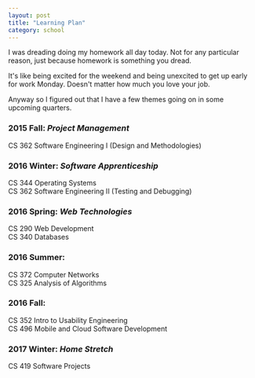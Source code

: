 ```yaml
---
layout: post
title: "Learning Plan"
category: school
---
```


I was dreading doing my homework all day today. Not for any particular reason, just because homework is something you dread. 

It's like being excited for the weekend and being unexcited to get up early for work Monday. Doesn't matter how much you love your job.

Anyway so I figured out that I have a few themes going on in some upcoming quarters.

### 2015 Fall: *Project Management*

CS 362 Software Engineering I (Design and Methodologies)

### 2016 Winter: *Software Apprenticeship*

CS 344 Operating Systems  
CS 362 Software Engineering II (Testing and Debugging)

### 2016 Spring: *Web Technologies*

CS 290 Web Development  
CS 340 Databases

### 2016 Summer: 

CS 372 Computer Networks  
CS 325 Analysis of Algorithms

### 2016 Fall: 

CS 352 Intro to Usability Engineering  
CS 496 Mobile and Cloud Software Development

### 2017 Winter: *Home Stretch*

CS 419 Software Projects